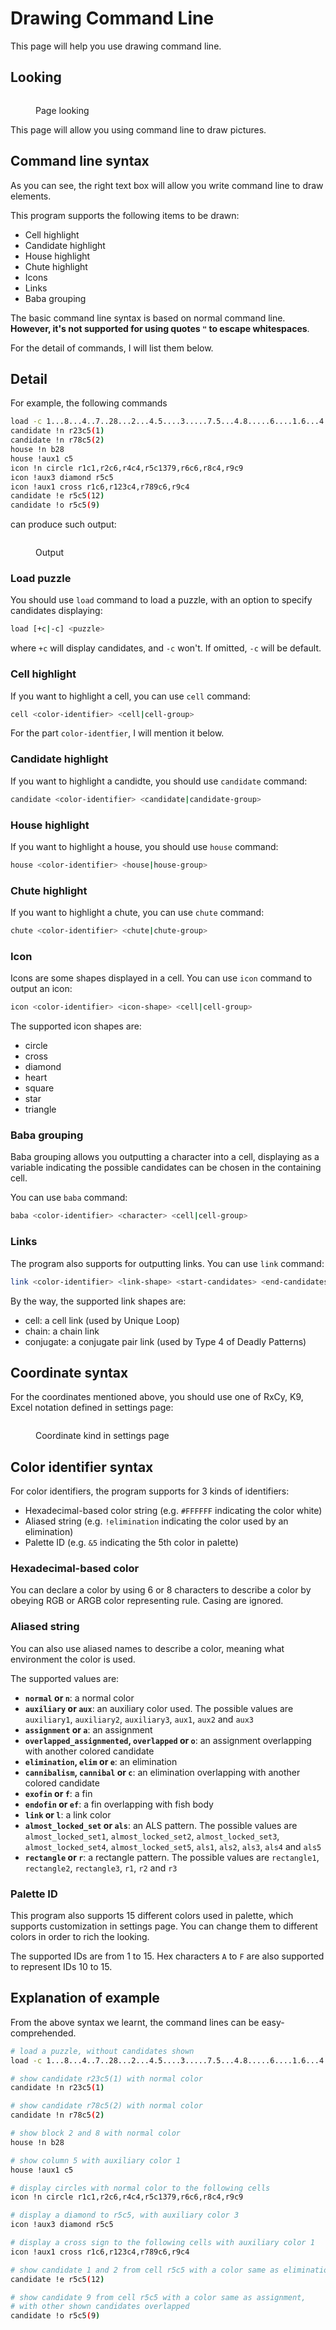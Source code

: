 # Drawing Command Line

This page will help you use drawing command line.

## Looking

<figure><img src="../.gitbook/assets/image.png" alt=""><figcaption><p>Page looking</p></figcaption></figure>

This page will allow you using command line to draw pictures.

## Command line syntax

As you can see, the right text box will allow you write command line to draw elements.

This program supports the following items to be drawn:

* Cell highlight
* Candidate highlight
* House highlight
* Chute highlight
* Icons
* Links
* Baba grouping

The basic command line syntax is based on normal command line. **However, it's not supported for using quotes `"` to escape whitespaces**.

For the detail of commands, I will list them below.

## Detail

For example, the following commands

```bash
load -c 1...8...4..7..28...2...4.5....3.....7.5...4.8.....6....1.6...4...61..5..3...5...2
candidate !n r23c5(1)
candidate !n r78c5(2)
house !n b28
house !aux1 c5
icon !n circle r1c1,r2c6,r4c4,r5c1379,r6c6,r8c4,r9c9
icon !aux3 diamond r5c5
icon !aux1 cross r1c6,r123c4,r789c6,r9c4
candidate !e r5c5(12)
candidate !o r5c5(9)
```

can produce such output:

<figure><img src="../.gitbook/assets/image (1).png" alt=""><figcaption><p>Output</p></figcaption></figure>

### Load puzzle

You should use `load` command to load a puzzle, with an option to specify candidates displaying:

```bash
load [+c|-c] <puzzle>
```

where `+c` will display candidates, and `-c` won't. If omitted, `-c` will be default.

### Cell highlight

If you want to highlight a cell, you can use `cell` command:

```bash
cell <color-identifier> <cell|cell-group>
```

For the part `color-identfier`, I will mention it below.

### Candidate highlight

If you want to highlight a candidte, you should use `candidate` command:

```bash
candidate <color-identifier> <candidate|candidate-group>
```

### House highlight

If you want to highlight a house, you should use `house` command:

```bash
house <color-identifier> <house|house-group>
```

### Chute highlight

If you want to highlight a chute, you can use `chute` command:

```bash
chute <color-identifier> <chute|chute-group>
```

### Icon

Icons are some shapes displayed in a cell. You can use `icon` command to output an icon:

```bash
icon <color-identifier> <icon-shape> <cell|cell-group>
```

The supported icon shapes are:

* circle
* cross
* diamond
* heart
* square
* star
* triangle

### Baba grouping

Baba grouping allows you outputting a character into a cell, displaying as a variable indicating the possible candidates can be chosen in the containing cell.

You can use `baba` command:

```bash
baba <color-identifier> <character> <cell|cell-group>
```

### Links

The program also supports for outputting links. You can use `link` command:

```bash
link <color-identifier> <link-shape> <start-candidates> <end-candidates> [<extra>]
```

By the way, the supported link shapes are:

* cell: a cell link (used by Unique Loop)
* chain: a chain link
* conjugate: a conjugate pair link (used by Type 4 of Deadly Patterns)

## Coordinate syntax

For the coordinates mentioned above, you should use one of RxCy, K9, Excel notation defined in settings page:

<figure><img src="../.gitbook/assets/image (2).png" alt=""><figcaption><p>Coordinate kind in settings page</p></figcaption></figure>

## Color identifier syntax

For color identifiers, the program supports for 3 kinds of identifiers:

* Hexadecimal-based color string (e.g. `#FFFFFF` indicating the color white)
* Aliased string (e.g. `!elimination` indicating the color used by an elimination)
* Palette ID (e.g. `&5` indicating the 5th color in palette)

### Hexadecimal-based color

You can declare a color by using 6 or 8 characters to describe a color by obeying RGB or ARGB color representing rule. Casing are ignored.

### Aliased string

You can also use aliased names to describe a color, meaning what environment the color is used.

The supported values are:

* **`normal` or `n`**: a normal color
* **`auxiliary` or `aux`**: an auxiliary color used. The possible values are `auxiliary1`, `auxiliary2`, `auxiliary3`, `aux1`, `aux2` and `aux3`
* **`assignment` or `a`**: an assignment
* **`overlapped_assignmented`, `overlapped` or `o`**: an assignment overlapping with another colored candidate
* **`elimination`, `elim` or `e`**: an elimination
* **`cannibalism`, `cannibal` or `c`**: an elimination overlapping with another colored candidate
* **`exofin` or `f`**: a fin
* **`endofin` or `ef`**: a fin overlapping with fish body
* **`link` or `l`**: a link color
* **`almost_locked_set` or `als`**: an ALS pattern. The possible values are `almost_locked_set1`, `almost_locked_set2`, `almost_locked_set3`, `almost_locked_set4`, `almost_locked_set5`, `als1`, `als2`, `als3`, `als4` and `als5`
* **`rectangle` or `r`**: a rectangle pattern. The possible values are `rectangle1`, `rectangle2`, `rectangle3`, `r1`, `r2` and `r3`

### Palette ID

This program also supports 15 different colors used in palette, which supports customization in settings page. You can change them to different colors in order to rich the looking.

The supported IDs are from 1 to 15. Hex characters `A` to `F` are also supported to represent IDs 10 to 15.

## Explanation of example

From the above syntax we learnt, the command lines can be easy-comprehended.

```bash
# load a puzzle, without candidates shown
load -c 1...8...4..7..28...2...4.5....3.....7.5...4.8.....6....1.6...4...61..5..3...5...2

# show candidate r23c5(1) with normal color
candidate !n r23c5(1)

# show candidate r78c5(2) with normal color
candidate !n r78c5(2)

# show block 2 and 8 with normal color
house !n b28

# show column 5 with auxiliary color 1
house !aux1 c5

# display circles with normal color to the following cells
icon !n circle r1c1,r2c6,r4c4,r5c1379,r6c6,r8c4,r9c9

# display a diamond to r5c5, with auxiliary color 3
icon !aux3 diamond r5c5

# display a cross sign to the following cells with auxiliary color 1
icon !aux1 cross r1c6,r123c4,r789c6,r9c4

# show candidate 1 and 2 from cell r5c5 with a color same as elimination
candidate !e r5c5(12)

# show candidate 9 from cell r5c5 with a color same as assignment,
# with other shown candidates overlapped
candidate !o r5c5(9)
```

